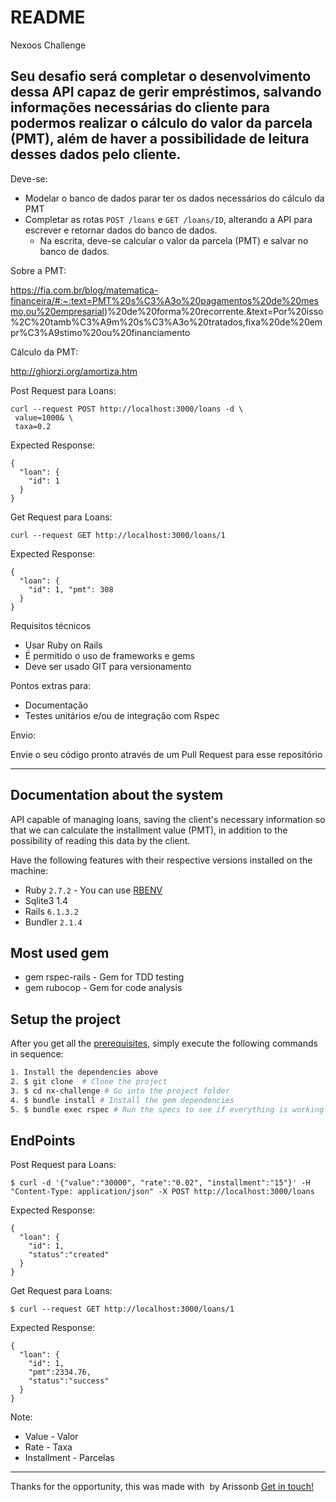 # README

Nexoos Challenge

Seu desafio será completar o desenvolvimento dessa API capaz de gerir empréstimos, salvando informações necessárias do cliente para podermos realizar o cálculo do valor da parcela (PMT), além de haver a possibilidade de leitura desses dados pelo cliente.
---

Deve-se:

- Modelar o banco de dados parar ter os dados necessários do cálculo da PMT
- Completar as rotas `POST /loans` e `GET /loans/ID`, alterando a API para escrever e retornar dados do banco de dados.
  - Na escrita, deve-se calcular o valor da parcela (PMT) e salvar no banco de dados.

Sobre a PMT:

https://fia.com.br/blog/matematica-financeira/#:~:text=PMT%20s%C3%A3o%20pagamentos%20de%20mesmo,ou%20empresarial)%20de%20forma%20recorrente.&text=Por%20isso%2C%20tamb%C3%A9m%20s%C3%A3o%20tratados,fixa%20de%20empr%C3%A9stimo%20ou%20financiamento

Cálculo da PMT:

http://ghiorzi.org/amortiza.htm


Post Request para Loans:

```
curl --request POST http://localhost:3000/loans -d \
 value=1000& \
 taxa=0.2
```

Expected Response:

```
{
  "loan": {
    "id": 1
  }
}
```

Get Request para Loans:

```curl --request GET http://localhost:3000/loans/1```

Expected Response:
```
{
  "loan": {
    "id": 1, "pmt": 308
  }
}
```

Requisitos técnicos
- Usar Ruby on Rails
- É permitido o uso de frameworks e gems
- Deve ser usado GIT para versionamento

Pontos extras para:

- Documentação
- Testes unitários e/ou de integração com Rspec

Envio:

Envie o seu código pronto através de um Pull Request para esse repositório

---

Documentation about the system
---

API capable of managing loans, saving the client's necessary information so that we can calculate the installment value (PMT), in addition to the possibility of reading this data by the client.

Have the following features with their respective versions installed on the machine:

- Ruby `2.7.2` - You can use [RBENV](https://github.com/rbenv/rbenv)
- Sqlite3 1.4
- Rails `6.1.3.2`
- Bundler `2.1.4`

## Most used gem
- gem rspec-rails - Gem for TDD testing
- gem rubocop - Gem for code analysis

## Setup the project

After you get all the [prerequisites](#prerequisites), simply execute the following commands in sequence:

```bash
1. Install the dependencies above
2. $ git clone  # Clone the project
3. $ cd nx-challenge # Go into the project folder
4. $ bundle install # Install the gem dependencies
5. $ bundle exec rspec # Run the specs to see if everything is working fine
```

## EndPoints
Post Request para Loans:

`$ curl -d '{"value":"30000", "rate":"0.02", "installment":"15"}' -H "Content-Type: application/json" -X POST http://localhost:3000/loans`


Expected Response:
```
{
  "loan": {
    "id": 1, 
    "status":"created"
  }
}
```

Get Request para Loans:

`$ curl --request GET http://localhost:3000/loans/1`

Expected Response:

```
{
  "loan": {
    "id": 1, 
    "pmt":2334.76,
    "status":"success"
  }
}

```
Note: 
- Value - Valor
- Rate - Taxa
- Installment - Parcelas
---

Thanks for the opportunity, this was made with &nbsp;by Arissonb [Get in touch!](https://www.linkedin.com/in/arissonb/)